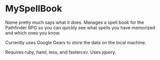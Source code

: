 MySpellBook
===========

Name pretty much says what it does.  Manages a spell book for the Pathfinder RPG so you can quickly see what spells you have memorized and which ones you know.

Currently uses Google Gears to store the data on the local machine.

Requires ruby, haml, less, and fastercsv.  Uses jquery.

